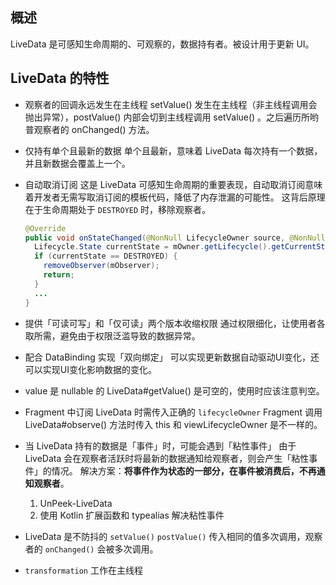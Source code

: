 ## 概述

LiveData 是可感知生命周期的、可观察的，数据持有者。被设计用于更新 UI。



## LiveData 的特性

- 观察者的回调永远发生在主线程
  setValue() 发生在主线程（非主线程调用会抛出异常），postValue() 内部会切到主线程调用 setValue() 。之后遍历所哟普观察者的 onChanged() 方法。

- 仅持有单个且最新的数据
  单个且最新，意味着 LiveData 每次持有一个数据，并且新数据会覆盖上一个。

- 自动取消订阅
  这是 LiveData 可感知生命周期的重要表现，自动取消订阅意味着开发者无需写取消订阅的模板代码，降低了内存泄漏的可能性。
  这背后原理在于生命周期处于 `DESTROYED` 时，移除观察者。

  ```java
  @Override
  public void onStateChanged(@NonNull LifecycleOwner source, @NonNull Lifecycle.Event event) {
    Lifecycle.State currentState = mOwner.getLifecycle().getCurrentState();
    if (currentState == DESTROYED) {
      removeObserver(mObserver);
      return;
    }
    ...
  }
  ```

- 提供「可读可写」和「仅可读」两个版本收缩权限
  通过权限细化，让使用者各取所需，避免由于权限泛滥导致的数据异常。

- 配合 DataBinding 实现「双向绑定」
  可以实现更新数据自动驱动UI变化，还可以实现UI变化影响数据的变化。

- value 是 nullable 的
  LiveData#getValue() 是可空的，使用时应该注意判空。

- Fragment 中订阅 LiveData 时需传入正确的 `lifecycleOwner`
  Fragment 调用 LiveData#observe() 方法时传入 this 和 viewLifecycleOwner 是不一样的。

- 当 LiveData 持有的数据是「事件」时，可能会遇到「粘性事件」
  由于 LiveData 会在观察者活跃时将最新的数据通知给观察者，则会产生「粘性事件」的情况。
  解决方案：**将事件作为状态的一部分，在事件被消费后，不再通知观察者**。

  1. UnPeek-LiveData
  2. 使用 Kotlin 扩展函数和 typealias 解决粘性事件

- LiveData 是不防抖的
  `setValue()` `postValue()` 传入相同的值多次调用，观察者的 `onChanged()` 会被多次调用。

- `transformation` 工作在主线程


